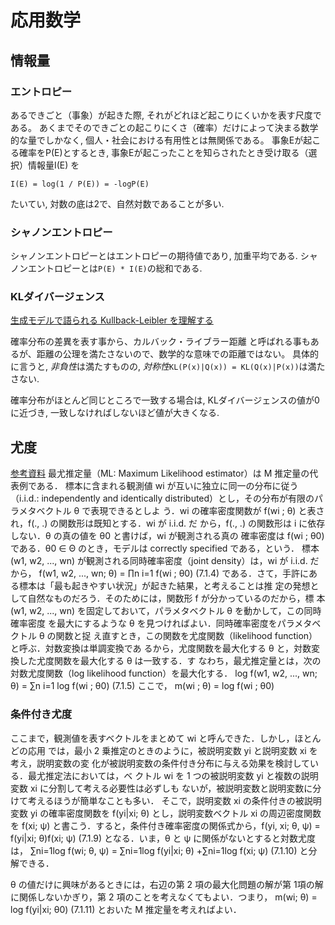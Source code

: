 # 応用数学
## 情報量
### エントロピー
あるできごと（事象）が起きた際, それがどれほど起こりにくいかを表す尺度である。
あくまでそのできごとの起こりにくさ（確率）だけによって決まる数学的な量でしかなく, 個人・社会における有用性とは無関係である。
事象Eが起こる確率をP(E)とするとき, 事象Eが起こったことを知らされたとき受け取る（選択）情報量I(E) を
```
I(E) = log(1 / P(E)) = -logP(E)
```
たいてい, 対数の底は2で、自然対数であることが多い.

### シャノンエントロピー
シャノンエントロピーとはエントロピーの期待値であり, 加重平均である.
シャノンエントロピーとは`P(E) * I(E)`の総和である.

### KLダイバージェンス
 [生成モデルで語られる Kullback-Leibler を理解する](https://qiita.com/TomokIshii/items/b9a11c19bd5c36ad0287)
 
確率分布の差異を表す事から、カルバック・ライブラー距離 と呼ばれる事もあるが、距離の公理を満たさないので、数学的な意味での距離ではない。
具体的に言うと, *非負性*は満たすものの, *対称性*`KL(P(x)|Q(x)) = KL(Q(x)|P(x))`は満たさない.

確率分布がほとんど同じところで一致する場合は, KLダイバージェンスの値が0に近づき, 一致しなければしないほど値が大きくなる.

## 尤度
[参考資料](http://web.econ.keio.ac.jp/staff/bessho/lecture/111012ML.pdf)
最尤推定量（ML: Maximum Likelihood estimator）は M 推定量の代表例である．
標本に含まれる観測値 wi が互いに独立に同一の分布に従う（i.i.d.: independently and
identically distributed）とし，その分布が有限のパラメタベクトル θ で表現できるとしよ
う．wi の確率密度関数が f(wi
; θ) と表され，f(., .) の関数形は既知とする．wi が i.i.d. だ
から，f(., .) の関数形は i に依存しない．θ の真の値を θ0 と書けば，wi が観測される真の
確率密度は f(wi
; θ0) である．θ0 ∈ Θ のとき，モデルは correctly specified である，という．
標本 (w1, w2, ..., wn) が観測される同時確率密度（joint density）は，wi が i.i.d. だから，
f(w1, w2, ..., wn; θ) = ∏n
i=1
f(wi
; θ0) (7.1.4)
である．さて，手許にある標本は「最も起きやすい状況」が起きた結果，と考えることは推
定の発想として自然なものだろう．そのためには，関数形 f が分かっているのだから，標
本 (w1, w2, ..., wn) を固定しておいて，パラメタベクトル θ を動かして，この同時確率密度
を最大にするような θ を見つければよい．同時確率密度をパラメタベクトル θ の関数と捉
え直すとき，この関数を尤度関数（likelihood function）と呼ぶ．対数変換は単調変換であ
るから，尤度関数を最大化する θ と，対数変換した尤度関数を最大化する θ は一致する．す
なわち，最尤推定量とは，次の対数尤度関数（log likelihood function）を最大化する．
log f(w1, w2, ..., wn; θ) = ∑n
i=1
log f(wi
; θ0) (7.1.5)
ここで，
m(wi
; θ) = log f(wi
; θ0) 

### 条件付き尤度
ここまで，観測値を表すベクトルをまとめて wi と呼んできた．しかし，ほとんどの応用
では，最小 2 乗推定のときのように，被説明変数 yi と説明変数 xi を考え，説明変数の変
化が被説明変数の条件付き分布に与える効果を検討している．最尤推定法においては，ベ
クトル wi を 1 つの被説明変数 yi と複数の説明変数 xi に分割して考える必要性は必ずしも
ないが，被説明変数と説明変数に分けて考えるほうが簡単なことも多い．
そこで，説明変数 xi の条件付きの被説明変数 yi の確率密度関数を f(yi|xi; θ) とし，説明変数ベクトル xi の周辺密度関数を f(xi; ψ) と書こう．すると，条件付き確率密度の関係式から，f(yi, xi; θ, ψ) = f(yi|xi; θ)f(xi; ψ) (7.1.9)
となる．いま，θ と ψ に関係がないとすると対数尤度は，
∑ni=1log f(wi; θ, ψ) = ∑ni=1log f(yi|xi; θ) +∑ni=1log f(xi; ψ) (7.1.10)
と分解できる．

θ の値だけに興味があるときには，右辺の第 2 項の最大化問題の解が第 1項の解に関係しないかぎり，第 2 項のことを考えなくてもよい．つまり，
m(wi; θ) = log f(yi|xi; θ0) (7.1.11)
とおいた M 推定量を考えればよい．
